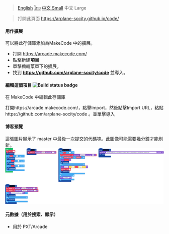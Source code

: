 >[English](readme_en.md) [ไทย](readme_th.md) [中文 Small](readme_zh_1.md) 中文 Large

> 打開此頁面 https://arplane-socity.github.io/code/

#### 用作擴展
可以將此存儲庫添加為MakeCode 中的擴展。
* 打開 https://arcade.makecode.com/
* 點擊新建**項目**
* 單擊齒輪菜單下的擴展。
* 找到 **https://github.com/arplane-socity/code** 並導入。

#### 編輯這個項目 ![Build status badge](https://github.com/arplane-socity/code/workflows/MakeCode/badge.svg)
在 MakeCode 中編輯此存儲庫

打開https://arcade.makecode.com/，點擊Import，然後點擊Import URL，粘貼https://github.com/arplane-socity/code 。並單擊導入 

#### 博客預覽
這張圖片顯示了 master 中最後一次提交的代碼塊。此圖像可能需要幾分鐘才能刷新。
![A rendered view of the blocks](https://github.com/arplane-socity/code/raw/master/.github/makecode/blocks.png)

#### 元數據（用於搜索、顯示）
* 用於 PXT/Arcade
